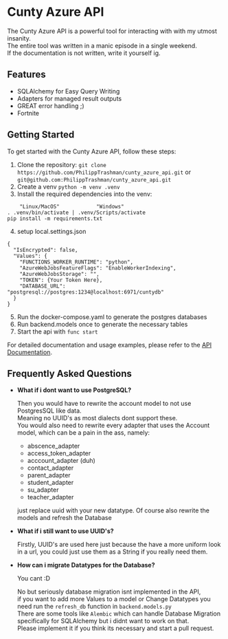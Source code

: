 # Cunty Azure API

The Cunty Azure API is a powerful tool for interacting with with my utmost insanity.  
The entire tool was written in a manic episode in a single weekend.  
If the documentation is not written, write it yourself ig.  


## Features

- SQLAlchemy for Easy Query Writing
- Adapters for managed result outputs
- GREAT error handling ;)  
- Fortnite

## Getting Started

To get started with the Cunty Azure API, follow these steps:

1. Clone the repository: `git clone https://github.com/PhilippTrashman/cunty_azure_api.git` or `git@github.com:PhilippTrashman/cunty_azure_api.git`
2. Create a venv `python -m venv .venv`
3. Install the required dependencies into the venv:
```
    "Linux/MacOS"            "Windows"
. .venv/bin/activate | .venv/Scripts/activate
pip install -m requirements.txt
```
4. setup local.settings.json 
```
{
  "IsEncrypted": false,
  "Values": {
    "FUNCTIONS_WORKER_RUNTIME": "python",
    "AzureWebJobsFeatureFlags": "EnableWorkerIndexing",
    "AzureWebJobsStorage": "",
    "TOKEN": {Your Token Here},
    "DATABASE_URL": "postgresql://postgres:1234@localhost:6971/cuntydb"
  }
}
```
5. Run the docker-compose.yaml to generate the postgres databases
6. Run backend.models once to generate the necessary tables
7. Start the api with `func start` 

For detailed documentation and usage examples, please refer to the [API Documentation](./docs/api.md).


## Frequently Asked Questions
- __What if i dont want to use PostgreSQL?__

    Then you would have to rewrite the account model to not use PostgresSQL like data.  
    Meaning no UUID's as most dialects dont support these.  
    You would also need to rewrite every adapter that uses the Account model, which can be a pain in the ass, namely:

    - abscence_adapter
    - access_token_adapter
    - acccount_adapter (duh)
    - contact_adapter
    - parent_adapter
    - student_adapter
    - su_adapter
    - teacher_adapter

    just replace uuid with your new datatype. Of course also rewrite the models and refresh the Database 

- __What if i still want to use UUID's?__

    Firstly, UUID's are used here just because the have a more uniform look in a url, you could just use them as a String if you really need them.  

- __How can i migrate Datatypes for the Database?__

    You cant :D  
      
    No but seriously database migration isnt implemented in the API,   
    if you want to add more Values to a model or Change Datatypes you need run the `refresh_db` function in `backend.models.py`  
    There are some tools like `Alembic` which can handle Database Migration specifically for SQLAlchemy but i didnt want to work on that.  
    Please implement it if you think its necessary and start a pull request.


